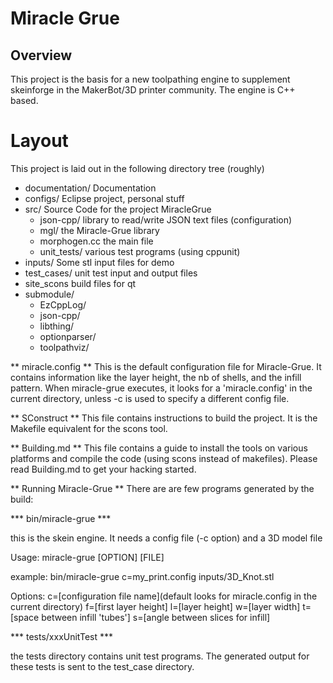 # Miracle Grue

## Overview 
This project is the basis for a new toolpathing engine to supplement skeinforge in the MakerBot/3D printer community.  The engine is C++ based.

# Layout

This project is laid out in the following directory tree (roughly)

 - documentation/ Documentation
 - configs/ Eclipse project, personal stuff
 - src/  Source Code for the project MiracleGrue
	- json-cpp/ library to read/write JSON text files (configuration)
	- mgl/ the Miracle-Grue library
	- morphogen.cc the main file
	- unit_tests/ various test programs (using cppunit)
 - inputs/ Some stl input files for demo
 - test_cases/ unit test input and output files
 - site_scons build files for qt
 - submodule/  
	- EzCppLog/ 
	- json-cpp/ 
	- libthing/ 
	- optionparser/ 
	- toolpathviz/ 

** miracle.config ** 
This is the default configuration file for Miracle-Grue. It contains information like the layer height, the nb of shells, and the infill pattern. 
When miracle-grue executes, it looks for a 'miracle.config' in the current directory, unless -c is used to specify a different config file.

** SConstruct **
This file contains instructions to build the project. It is the Makefile equivalent for the scons tool.

** Building.md **
This file contains a guide to install the tools on various platforms and compile the code (using scons instead of makefiles).
Please read Building.md to get your hacking started.

** Running Miracle-Grue **
There are are few programs generated by the build:

*** bin/miracle-grue ***

this is the skein engine. It needs a config file (-c option) and a 3D model file

Usage: miracle-grue [OPTION] [FILE]

example: bin/miracle-grue c=my_print.config inputs/3D_Knot.stl

Options:
	c=[configuration file name](default looks for miracle.config in the current directory)
	f=[first layer height]
	l=[layer height]
	w=[layer width]
	t=[space between infill 'tubes']
	s=[angle between slices for infill]

*** tests/xxxUnitTest ***

the tests directory contains unit test programs. The generated output for these tests is sent to the test_case directory.
